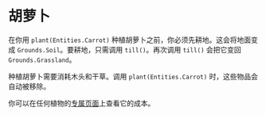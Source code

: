 # 胡萝卜
在你用 `plant(Entities.Carrot)` 种植胡萝卜之前，你必须先耕地。这会将地面变成 `Grounds.Soil`。要耕地，只需调用 `till()`。再次调用 `till()` 会把它变回 `Grounds.Grassland`。

种植胡萝卜需要消耗木头和干草。调用 `plant(Entities.Carrot)` 时，这些物品会自动被移除。

你可以在任何植物的[专属页面](objects/carrot)上查看它的成本。